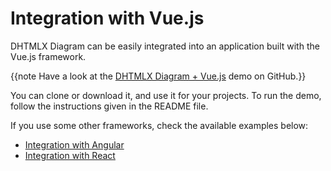 Integration with Vue.js
=========================

DHTMLX Diagram can be easily integrated into an application built with the Vue.js framework. 

{{note Have a look at the [DHTMLX Diagram + Vue.js](https://github.com/DHTMLX/vue-diagram-demo) demo on GitHub.}}

You can clone or download it, and use it for your projects. To run the demo, follow the instructions given in the README file.

If you use some other frameworks, check the available examples below:

- [Integration with Angular](common_guides/angular_integration.md)
- [Integration with React](common_guides/react_integration.md)
